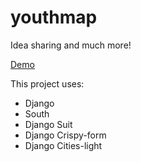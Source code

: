youthmap
========

Idea sharing and much more!

[Demo](http://www.youthmap.org/)

This project uses:

- Django
- South
- Django Suit
- Django Crispy-form
- Django Cities-light
